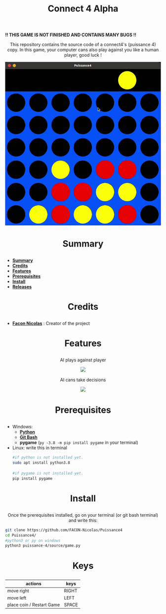 # <p align="center">Connect 4 Alpha</p>

<p align="center">
    <img src="https://img.shields.io/badge/Release-v3.0-blueviolet" alt="">
    <img src="https://img.shields.io/badge/Language-python-005255" alt="">
    <img src="https://img.shields.io/badge/Libraries-pygame-00cfff" alt="">
    <img src="https://img.shields.io/badge/Size-57Ko-f12222" alt="">
    <img src="https://badges.frapsoft.com/os/v2/open-source.svg?v=103" alt="">
</p>

**!! THIS GAME IS NOT FINISHED AND CONTAINS MANY BUGS !!**
<p align="center">This repository contains the source code of a connect4's (puissance 4) copy. In this game, your computer cans also play against you like a human player, good luck ! </p>

<p align="center"><img src="https://github.com/FACON-Nicolas/FACON-Nicolas/blob/main/resources/connect4.gif?raw=true" alt="prez" width="600"></p>

#

# <p align="center">Summary</p>

* **[Summary](#summary)**
* **[Credits](#credits)**
* **[Features](#features)**
* **[Prerequisites](#prerequisites)**
* **[Install](#install)**
* **[Releases](#releases)**
#

# <p align="center">Credits</p>

* **[Facon Nicolas](https://www.github.com/FACON-Nicolas/)** : Creator of the project 

#

# <p align="center">Features</p>

<p align="center">AI plays against player</p>

<p align="center"><img src="https://i.ibb.co/7CkCW4W/Capture-d-cran-2022-02-19-105805.png" width="600"></p>

<p align="center">AI cans take decisions</p>

<p align="center"><img src="https://i.ibb.co/RcjdrP4/Capture-d-cran-2022-02-19-105806.png" width="600"></p>

#

# <p align="center" id="prerequisites">Prerequisites</p>

+ Windows:  
    - **[Python](https://www.python.org/downloads/)**
    - **[Git Bash](https://gitforwindows.org/)**
    - **pygame** (``py -3.8 -m pip install pygame`` in your terminal)
+ Linux: 
    write this in terminal 
    ```sh
    #if python is not installed yet.
    sudo apt install python3.8

    #if pygame is not installed yet.
    pip install pygame
    ```

#

# <p align="center">Install</p>

<p align="center">Once the prerequisites installed, go on your terminal (or git bash terminal) and write this: </p>

```sh
git clone https://github.com/FACON-Nicolas/Puissance4
cd Puissance4/
#python3 or py on windows
python3 puissance-4/source/game.py

```
#

# <p align="center">Keys</p>

| actions | keys |
|---------|------|
| move right | RIGHT |
| move left  | LEFT |
| place coin / Restart Game | SPACE |
